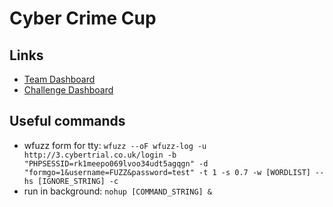 # Cyber Crime Cup

## Links
* [Team Dashboard](https://www.cybercrime.co.uk/dashboard-team)
* [Challenge Dashboard](https://www.cybercrime.co.uk/dashboard-challenges)

## Useful commands
* wfuzz form for tty: `wfuzz --oF wfuzz-log -u http://3.cybertrial.co.uk/login -b "PHPSESSID=rk1meepo069lvoo34udt5agqgn" -d "formgo=1&username=FUZZ&password=test" -t 1 -s 0.7 -w [WORDLIST] --hs [IGNORE_STRING] -c`
* run in background: `nohup [COMMAND_STRING] &`
